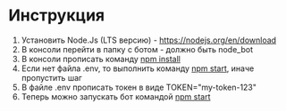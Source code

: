 # Инструкция

1) Установить Node.Js (LTS версию) - https://nodejs.org/en/download
2) В консоли перейти в папку с ботом - должно быть node_bot
3) В консоли прописать команду <u>npm install</u>
4) Если нет файла .env, то выполнить команду <u>npm start</u>, иначе пропустить шаг
5) В файле .env прописать токен в виде TOKEN="my-token-123"
6) Теперь можно запускать бот командой <u>npm start</u>